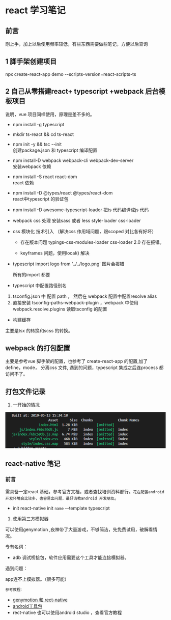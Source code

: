 # react 学习笔记

## 前言
刚上手，加上以后使用频率较低，有些东西需要做些笔记，方便以后查询

## 1 脚手架创建项目
npx create-react-app demo --scripts-version=react-scripts-ts

## 2 自己从零搭建react+ typescript +webpack 后台模板项目

说明，vue 项目同样使用，原理是差不多的。

* npm install -g typescript

* mkdir ts-react && cd ts-react

* npm init -y && tsc --init   
    创建package.json 和 typescript 编译配置

* npm install-D webpack webpack-cli webpack-dev-server  
    安装webpack 依赖

* npm install -S react react-dom   
    react 依赖
 
* npm install -D @types/react @types/react-dom  
    react中typescript 的验证包

* npm install -D awesome-typescript-loader 
    把ts 代码编译成js 代码

* webpack css 处理 
    安装sass 或者 less  style-loader css-loader


* css 模块化 技术引入 （解决css 作用域问题，跟scoped 对比各有好坏）

    - 存在版本问题 
        typings-css-modules-loader  css-loader 2.0 存在报错。

    - keyframes 问题，使用local() 解决

*  typescript import logo from '../../logo.png'  图片会报错

   所有的import 都要 

* typescript 中配置路径别名

1. tsconfig.json 中 配置 path ， 然后在 webpack 配置中配置resolve alias 
2. 直接安装 tsconfig-paths-webpack-plugin ，webpack 中使用 webpack.resolve.plugins 读取tsconfig 的配置

* 构建缓存

主要是tsx 的转换和scss 的转换。


## webpack 的打包配置

主要是参考vue 脚手架的配置，也参考了 create-react-app 的配置,加了 define，mode， 分离css 文件, 遇到的问题，typescript 集成之后连process 都访问不了。



## 打包文件记录

1. 一开始的情况

![Image text](https://github.com/5201314999/jrNoteWebsite/blob/master/docs/react_1.png)



## react-native 笔记

### 前言

需具备一定react 基础，参考官方文档，或者查找培训资料都行。`花在配置android开发环境会比较多，也容易出问题，最好请教android 开发朋友`。

- init
react-native init `name` --template typescript

1. 使用第三方模拟器

可以使用genymotion ,夜神带了大量游戏，不够简洁，先免费试用，破解看情况。

专有名词：

* adb 调试桥接包，软件应用需要这个工具才能连接模拟器。

遇到问题：

app连不上模拟器。（很多可能）

`参考教程`:
* [genymotion 和 rect-native](https://blog.csdn.net/u012369271/article/details/74002466)
* [android工具包](https://developer.android.google.cn/studio/releases/sdk-tools?hl=en)
* rect-native 也可以使用android studio ，查看官方教程
 









